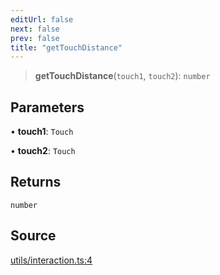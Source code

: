 ```yaml
---
editUrl: false
next: false
prev: false
title: "getTouchDistance"
---
```


> **getTouchDistance**(`touch1`, `touch2`): `number`

## Parameters

• **touch1**: `Touch`

• **touch2**: `Touch`

## Returns

`number`

## Source

[utils/interaction.ts:4](https://github.com/nodenogg-in/alpha-p2p/blob/abd15ac8ea05df755d6048ca2d2de6e86911127a/packages/infinitykit/src/utils/interaction.ts#L4)
